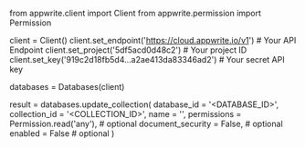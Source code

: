 from appwrite.client import Client
from appwrite.permission import Permission

client = Client()
client.set_endpoint('https://cloud.appwrite.io/v1') # Your API Endpoint
client.set_project('5df5acd0d48c2') # Your project ID
client.set_key('919c2d18fb5d4...a2ae413da83346ad2') # Your secret API key

databases = Databases(client)

result = databases.update_collection(
    database_id = '<DATABASE_ID>',
    collection_id = '<COLLECTION_ID>',
    name = '<NAME>',
    permissions = Permission.read('any'), # optional
    document_security = False, # optional
    enabled = False # optional
)
